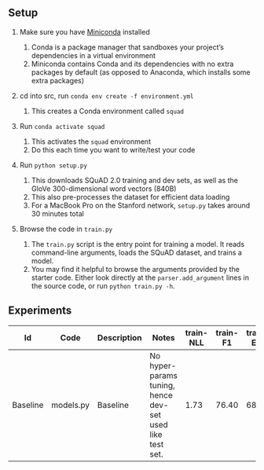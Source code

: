 ## Setup

1. Make sure you have [Miniconda](https://conda.io/docs/user-guide/install/index.html#regular-installation) installed
    1. Conda is a package manager that sandboxes your project’s dependencies in a virtual environment
    2. Miniconda contains Conda and its dependencies with no extra packages by default (as opposed to Anaconda, which installs some extra packages)

2. cd into src, run `conda env create -f environment.yml`
    1. This creates a Conda environment called `squad`

3. Run `conda activate squad`
    1. This activates the `squad` environment
    2. Do this each time you want to write/test your code
  
4. Run `python setup.py`
    1. This downloads SQuAD 2.0 training and dev sets, as well as the GloVe 300-dimensional word vectors (840B)
    2. This also pre-processes the dataset for efficient data loading
    3. For a MacBook Pro on the Stanford network, `setup.py` takes around 30 minutes total  

5. Browse the code in `train.py`
    1. The `train.py` script is the entry point for training a model. It reads command-line arguments, loads the SQuAD dataset, and trains a model.
    2. You may find it helpful to browse the arguments provided by the starter code. Either look directly at the `parser.add_argument` lines in the source code, or run `python train.py -h`.
    
    
## Experiments 

Id | Code | Description | Notes |  train-NLL |  train-F1 |  train-EM | train-AvNA | dev-NLL |  dev-F1 |  dev-EM | dev-AvNA | 
--- | --- | --- | --- | --- | --- | --- | --- |--- |--- |--- |--- |
Baseline | models.py | Baseline | No hyper-params tuning, hence dev-set used like test set. | 1.73 | 76.40 | 68.82 | 85.71 |3.35 | 57.31 | 53.87 | 64.44 |
